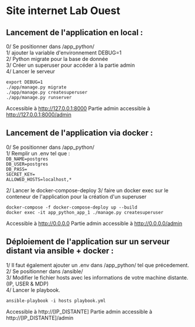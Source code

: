 # Site internet Lab Ouest

Lancement de l'application en local :
---------------------

0/ Se positionner dans /app_python/ <br>
1/ ajouter la variable d'environnement DEBUG=1 <br>
2/ Python migrate pour la base de donnée <br>
3/ Créer un superuser pour accéder à la partie admin<br>
4/ Lancer le serveur <br>

`export DEBUG=1`
<br>
`./app/manage.py migrate`
<br>
`./app/manage.py createsuperuser`
<br>
`./app/manage.py runserver`

Accessible à http://127.0.0.1:8000
Partie admin accessible à http://127.0.0.1:8000/admin

Lancement de l'application via docker : 
---------------------

0/ Se positionner dans /app_python/<br>
1/ Remplir un .env tel que : <br>
`DB_NAME=postgres`<br>
`DB_USER=postgres`<br>
`DB_PASS=`<br>
`SECRET_KEY=`<br>
`ALLOWED_HOSTS=localhost,*`<br>

2/ Lancer le docker-compose-deploy
3/ faire un docker exec sur le conteneur de l'application pour la création d'un superuser

`docker-compose -f docker-compose-deploy up --build`
<br>
`docker exec -it app_python_app_1 ./manage.py createsuperuser`

Accessible à http://0.0.0.0
Partie admin accessible à http://0.0.0.0/admin

Déploiement de l'application sur un serveur distant via ansible + docker :
---------------------

1/ Il faut également ajouter un .env dans /app_python/ tel que précedement.<br>
2/ Se positionner dans /ansible/ <br>
3/ Modifier le fichier hosts avec les informations de votre machine distante. (IP, USER & MDP) <br>
4/ Lancer le playbook.<br>

`ansible-playbook -i hosts playbook.yml`

Accessible à http://[IP_DISTANTE]
Partie admin accessible à http://[IP_DISTANTE]/admin





